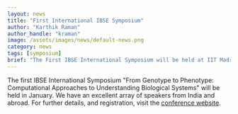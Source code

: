```yaml
---
layout: news
title: "First International IBSE Symposium"
author: "Karthik Raman"
author_handle: "kraman"
image: /assets/images/news/default-news.png
category: news
tags: [symposium]
brief: "The First IBSE International Symposium will be held at IIT Madras from 20-24 Jan, 2018"
---
```

The first IBSE International Symposium "From Genotype to Phenotype: Computational Approaches to Understanding Biological Systems" will be held in January. We have an excellent array of speakers from India and abroad. For further details, and registration, visit the [conference website](https://web.iitm.ac.in/ibse/symposium).

